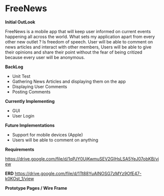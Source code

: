 # FreeNews

**Initial OutLook**

FreeNews is a mobile app that will keep user informed on current events happening all across the world. What sets my application apart from every other new outlet ?
Is freedom of speech. User will be able to comment on news articles and interact with other members, Users will be able to give their opinions and share their point 
without the fear of being critized because every user will be anonymous. 

**BackLog**

* Unit Test
* Gathering News Articles and displaying them on the app
* Displaying User Comments
* Posting Comments

**Currently Implementing**

* GUI
* User Login

**Future Implementations**

* Support for mobile devices (Apple)
* Users will be able to comment on anything 

**Requirements**

https://drive.google.com/file/d/1qPJY0UjKwmuSEV2GIHsLSA5YeJ07obKB/view

**ERD**
https://drive.google.com/file/d/1Tt88YuAINOSG7zMYz9OfE47-k0KOst_1/view

**Prototype Pages / Wire Frame**
